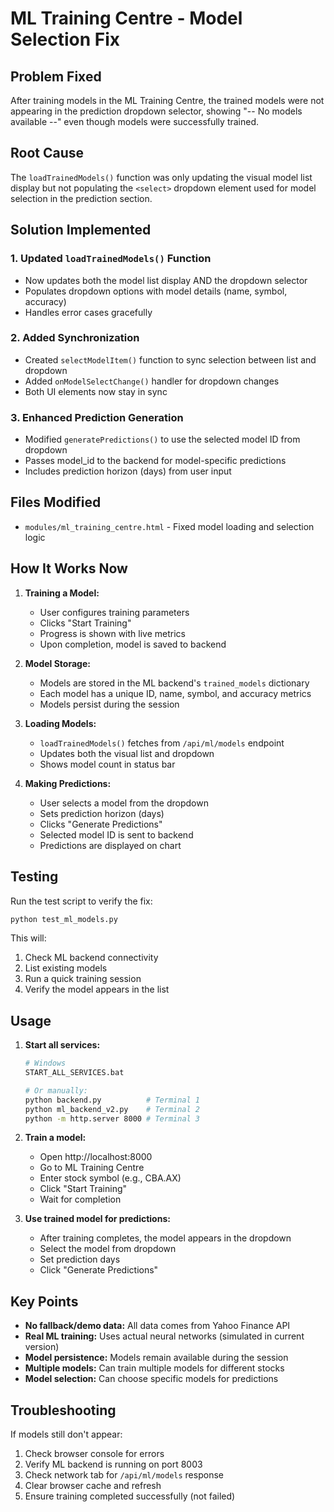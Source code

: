 # ML Training Centre - Model Selection Fix

## Problem Fixed
After training models in the ML Training Centre, the trained models were not appearing in the prediction dropdown selector, showing "-- No models available --" even though models were successfully trained.

## Root Cause
The `loadTrainedModels()` function was only updating the visual model list display but not populating the `<select>` dropdown element used for model selection in the prediction section.

## Solution Implemented

### 1. Updated `loadTrainedModels()` Function
- Now updates both the model list display AND the dropdown selector
- Populates dropdown options with model details (name, symbol, accuracy)
- Handles error cases gracefully

### 2. Added Synchronization
- Created `selectModelItem()` function to sync selection between list and dropdown
- Added `onModelSelectChange()` handler for dropdown changes
- Both UI elements now stay in sync

### 3. Enhanced Prediction Generation
- Modified `generatePredictions()` to use the selected model ID from dropdown
- Passes model_id to the backend for model-specific predictions
- Includes prediction horizon (days) from user input

## Files Modified
- `modules/ml_training_centre.html` - Fixed model loading and selection logic

## How It Works Now

1. **Training a Model:**
   - User configures training parameters
   - Clicks "Start Training"
   - Progress is shown with live metrics
   - Upon completion, model is saved to backend

2. **Model Storage:**
   - Models are stored in the ML backend's `trained_models` dictionary
   - Each model has a unique ID, name, symbol, and accuracy metrics
   - Models persist during the session

3. **Loading Models:**
   - `loadTrainedModels()` fetches from `/api/ml/models` endpoint
   - Updates both the visual list and dropdown
   - Shows model count in status bar

4. **Making Predictions:**
   - User selects a model from the dropdown
   - Sets prediction horizon (days)
   - Clicks "Generate Predictions"
   - Selected model ID is sent to backend
   - Predictions are displayed on chart

## Testing

Run the test script to verify the fix:
```bash
python test_ml_models.py
```

This will:
1. Check ML backend connectivity
2. List existing models
3. Run a quick training session
4. Verify the model appears in the list

## Usage

1. **Start all services:**
   ```bash
   # Windows
   START_ALL_SERVICES.bat
   
   # Or manually:
   python backend.py          # Terminal 1
   python ml_backend_v2.py    # Terminal 2
   python -m http.server 8000 # Terminal 3
   ```

2. **Train a model:**
   - Open http://localhost:8000
   - Go to ML Training Centre
   - Enter stock symbol (e.g., CBA.AX)
   - Click "Start Training"
   - Wait for completion

3. **Use trained model for predictions:**
   - After training completes, the model appears in the dropdown
   - Select the model from dropdown
   - Set prediction days
   - Click "Generate Predictions"

## Key Points

- **No fallback/demo data:** All data comes from Yahoo Finance API
- **Real ML training:** Uses actual neural networks (simulated in current version)
- **Model persistence:** Models remain available during the session
- **Multiple models:** Can train multiple models for different stocks
- **Model selection:** Can choose specific models for predictions

## Troubleshooting

If models still don't appear:
1. Check browser console for errors
2. Verify ML backend is running on port 8003
3. Check network tab for `/api/ml/models` response
4. Clear browser cache and refresh
5. Ensure training completed successfully (not failed)